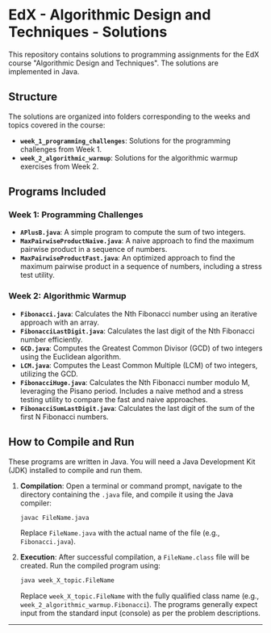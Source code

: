 # EdX - Algorithmic Design and Techniques - Solutions

This repository contains solutions to programming assignments for the EdX course "Algorithmic Design and Techniques". The solutions are implemented in Java.

## Structure

The solutions are organized into folders corresponding to the weeks and topics covered in the course:

* **`week_1_programming_challenges`**: Solutions for the programming challenges from Week 1.
* **`week_2_algorithmic_warmup`**: Solutions for the algorithmic warmup exercises from Week 2.

## Programs Included

### Week 1: Programming Challenges

* **`APlusB.java`**: A simple program to compute the sum of two integers.
* **`MaxPairwiseProductNaive.java`**: A naive approach to find the maximum pairwise product in a sequence of numbers.
* **`MaxPairwiseProductFast.java`**: An optimized approach to find the maximum pairwise product in a sequence of numbers, including a stress test utility.

### Week 2: Algorithmic Warmup

* **`Fibonacci.java`**: Calculates the Nth Fibonacci number using an iterative approach with an array.
* **`FibonacciLastDigit.java`**: Calculates the last digit of the Nth Fibonacci number efficiently.
* **`GCD.java`**: Computes the Greatest Common Divisor (GCD) of two integers using the Euclidean algorithm.
* **`LCM.java`**: Computes the Least Common Multiple (LCM) of two integers, utilizing the GCD.
* **`FibonacciHuge.java`**: Calculates the Nth Fibonacci number modulo M, leveraging the Pisano period. Includes a naive method and a stress testing utility to compare the fast and naive approaches.
* **`FibonacciSumLastDigit.java`**: Calculates the last digit of the sum of the first N Fibonacci numbers.

## How to Compile and Run

These programs are written in Java. You will need a Java Development Kit (JDK) installed to compile and run them.

1.  **Compilation**:
    Open a terminal or command prompt, navigate to the directory containing the `.java` file, and compile it using the Java compiler:
    ```bash
    javac FileName.java
    ```
    Replace `FileName.java` with the actual name of the file (e.g., `Fibonacci.java`).

2.  **Execution**:
    After successful compilation, a `FileName.class` file will be created. Run the compiled program using:
    ```bash
    java week_X_topic.FileName
    ```
    Replace `week_X_topic.FileName` with the fully qualified class name (e.g., `week_2_algorithmic_warmup.Fibonacci`).
    The programs generally expect input from the standard input (console) as per the problem descriptions.

---
